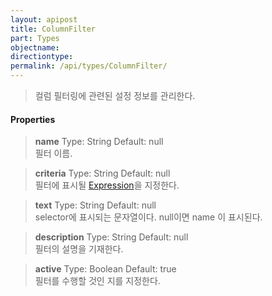 ```yaml
---
layout: apipost
title: ColumnFilter
part: Types
objectname: 
directiontype: 
permalink: /api/types/ColumnFilter/
---
```



> 컬럼 필터링에 관련된 설정 정보를 관리한다.

#### Properties

> **name**
> Type: String 
> Default:  null    
> 필터 이름. 

> **criteria**
> Type: String 
> Default: null   
> 필터에 표시될 [Expression](/api/types/)을 지정한다. 

> **text**
> Type: String 
> Default: null   
> selector에 표시되는 문자열이다. null이면 name 이 표시된다.

> **description**
> Type: String 
> Default:  null    
> 필터의 설명을 기재한다.

> **active**
> Type: Boolean 
> Default: true    
> 필터를 수행할 것인 지를 지정한다.

